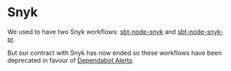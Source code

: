 # Snyk

We used to have two Snyk workflows: [sbt-node-snyk](https://github.com/guardian/.github/blob/33dd5438acf3d2446dda9b6e12f0fd6ffc78f794/.github/workflows/sbt-node-snyk.yml) and [sbt-node-snyk-pr](https://github.com/guardian/.github/blob/33dd5438acf3d2446dda9b6e12f0fd6ffc78f794/.github/workflows/sbt-node-snyk-pr.yml).

But our contract with Snyk has now ended so these workflows have been deprecated in favour of [Dependabot Alerts](https://docs.github.com/en/code-security/dependabot/dependabot-alerts/about-dependabot-alerts).
